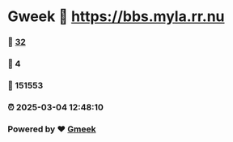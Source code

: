 # Gweek :link: https://bbs.myla.rr.nu 
### :page_facing_up: [32](https://bbs.myla.rr.nu/tag.html) 
### :speech_balloon: 4 
### :hibiscus: 151553 
### :alarm_clock: 2025-03-04 12:48:10 
### Powered by :heart: [Gmeek](https://github.com/Meekdai/Gmeek)
